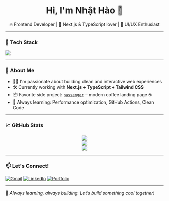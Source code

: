 <h1 align="center">Hi, I'm Nhật Hào 👋</h1>

<p align="center">
  🔥 Frontend Developer | 🧩 Next.js & TypeScript lover | 🎨 UI/UX Enthusiast
</p>

---

### 🧰 Tech Stack
<img src="https://skillicons.dev/icons?i=nextjs,ts,react,tailwind,js,html,css,figma,git" />

---

### 🚀 About Me
- 🧑‍💻 I'm passionate about building clean and interactive web experiences  
- 🛠 Currently working with **Next.js + TypeScript + Tailwind CSS**
- 📦 Favorite side project: [`passenger`](https://github.com/Yuno0205/passenger) – modern coffee landing page ☕  
- 🧠 Always learning: Performance optimization, GitHub Actions, Clean Code

---

### 📈 GitHub Stats
<p align="center">
  <img src="https://github-readme-stats.vercel.app/api?username=Yuno0205&show_icons=true&theme=radical" />
  <br/>
  <img src="https://streak-stats.demolab.com?user=Yuno0205&theme=radical&hide_border=false" />
  <br/>
  <img src="https://github-readme-stats.vercel.app/api/top-langs/?username=Yuno0205&layout=compact&theme=radical" />
</p>

---

### 📫 Let's Connect!
[![Gmail](https://img.shields.io/badge/-yuno0205@gmail.com-c14438?style=flat&logo=Gmail&logoColor=white)](mailto:yuno0205@gmail.com)
[![LinkedIn](https://img.shields.io/badge/-LinkedIn-blue?style=flat&logo=linkedin&logoColor=white)](https://linkedin.com) <!-- Thêm link nếu có -->
[![Portfolio](https://img.shields.io/badge/-My%20Portfolio-000?style=flat&logo=vercel&logoColor=white)](https://your-portfolio.vercel.app)

---

🧃 *Always learning, always building. Let’s build something cool together!*


<!--
**Yuno0205/Yuno0205** is a ✨ _special_ ✨ repository because its `README.md` (this file) appears on your GitHub profile.

Here are some ideas to get you started:

- 🔭 I’m currently working on ...
- 🌱 I’m currently learning ...
- 👯 I’m looking to collaborate on ...
- 🤔 I’m looking for help with ...
- 💬 Ask me about ...
- 📫 How to reach me: ...
- 😄 Pronouns: ...
- ⚡ Fun fact: ...
-->
